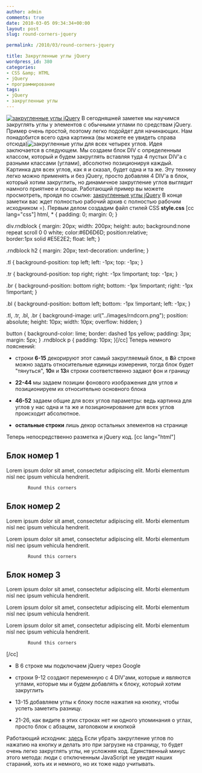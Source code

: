 ```yaml
---
author: admin
comments: true
date: 2010-03-05 09:34:34+00:00
layout: post
slug: round-corners-jquery

permalink: /2010/03/round-corners-jquery

title: Закругленные углы jQuery
wordpress_id: 380
categories:
- CSS &amp; HTML
- jQuery
- программирование
tags:
- jQuery
- закругленные углы
---
```


[![закругленные углы jQuery](http://vredniy.ru/wp-content/uploads/2010/03/roundcorners-150x150.gif)](http://vredniy.ru/wp-content/uploads/2010/03/roundcorners.gif)
В сегодняшней заметке мы научимся закруглять углы у элементов с обычными углами по средствам jQuery. Пример очень простой, поэтому легко подойдет для начинающих. <!-- more -->
Нам понадобится всего одна картинка (вы можете ее увидеть справа отсюда)![закругленные углы](http://vredniy.ru/wp-content/uploads/2010/03/rndcorn.png) для всех четырех углов. Идея заключается в следующем. Мы создаем блок DIV с определенным классом, который и будем закруглять вставляя туда 4 пустых DIV'а с разными классами (углами), абсолютно позиционируя каждый. Картинка для всех углов, как я и сказал, будет одна и та же. Эту технику легко можно применять и без jQuery, просто добавляя 4 DIV'а в блок, который хотим закруглить, но динамичное закругление углов выглядит намного приятнее и проще. Работающий пример вы можете просмотреть, проядя по ссылке: [закругленные углы jQuery](/examples/roundcorners/) В конце заметки вас ждет полностью рабочий архив с полностью рабочим исходником =).
Первым делом создадим файл стилей CSS **style.css**
[cc lang="css"]
html, * {
	padding: 0;
	margin: 0;
}

div.rndblock {
	margin: 20px;
	width: 200px;
	height: auto;
	background:none repeat scroll 0 0 white;
	color:#6D6D6D;
	position:relative;	
	border:1px solid #E5E2E2;
	float: left;
}

.rndblock h2 {
	margin: 20px;
	text-decoration: underline;
}

.tl {
	background-position: top left;
	left: -1px;
	top: -1px;
}

.tr {
	background-position: top right;
	right: -1px !important;
	top: -1px;
}

.br {
	background-position: bottom right;
	bottom: -1px !important;
	right: -1px !important;
}

.bl {
	background-position: bottom left;
	bottom: -1px !important;
	left: -1px;
}

.tl, .tr, .bl, .br {
	background-image: url("../images/rndcorn.png");
	position: absolute;
	height: 10px;
	width: 10px;
	overflow: hidden;
}

button {
	background-color: lime;
	border: dashed 1ps yellow;
	padding: 3px;
	margin: 5px;
}
.rndblock p {
	padding: 10px;
}[/cc]
Теперь немного пояснений:



	
  * строки **6-15** декорируют этот самый закругляемый блок, в **8**й строке можно задать относительные единицы измерения, тогда блок будет "тянуться", **10**я и **13**я строки соответственно задают фон и границу

	
  * **22-44** мы задаем позиции фонового изображения для углов и позиционируем их относительно основного блока

	
  * **46-52** задаем общие для всех углов параметры: ведь картинка для углов у нас одна и та же и позиционирование для всех углов происходит абсолютное.

	
  * **остальные строки** лишь декор остальных элементов на странице


Теперь непосредственно разметка и jQuery код.
[cc lang="html"]


	
	
		


			

## Блок номер 1


			

Lorem ipsum dolor sit amet, consectetur adipiscing elit. 	Morbi elementum nisl nec ipsum vehicula hendrerit. 


			Round this corners

		


		
		


			

## Блок номер 2


			

Lorem ipsum dolor sit amet, consectetur adipiscing elit. 	Morbi elementum nisl nec ipsum vehicula hendrerit. 


			

Lorem ipsum dolor sit amet, consectetur adipiscing elit. 	Morbi elementum nisl nec ipsum vehicula hendrerit. 


			Round this corners

		


		
		


			

## Блок номер 3


			

Lorem ipsum dolor sit amet, consectetur adipiscing elit. 	Morbi elementum nisl nec ipsum vehicula hendrerit. 


			

Lorem ipsum dolor sit amet, consectetur adipiscing elit. 	Morbi elementum nisl nec ipsum vehicula hendrerit. 


			

Lorem ipsum dolor sit amet, consectetur adipiscing elit. 	Morbi elementum nisl nec ipsum vehicula hendrerit. 


			Round this corners

		


	

[/cc]



	
  * В 6 строке мы подключаем jQuery через Google

	
  * строки 9-12 создают переменную с 4 DIV'ами, которые и являются углами, которые мы и будем добавлять к блоку, который хотим закруглить

	
  * 13-15 добавляем углы к блоку после нажатия на кнопку, чтобы успеть заметить разницу.

	
  * 21-26, как видите в этих строках нет ни одного упоминания о углах, просто блок с абзацем, заголовком и кнопкой


Работающий исходник: [здесь](/files/roundcorners.zip)
Если убрать закругление углов по нажатию на кнопку и делать это при загрузке на страницу, то будет очень легко закруглять углы, не усложняя код. Единственный минус этого метода: люди с отключенным JavaScript не увидят наших стараний, хоть их и немного, но их тоже надо учитывать. 



